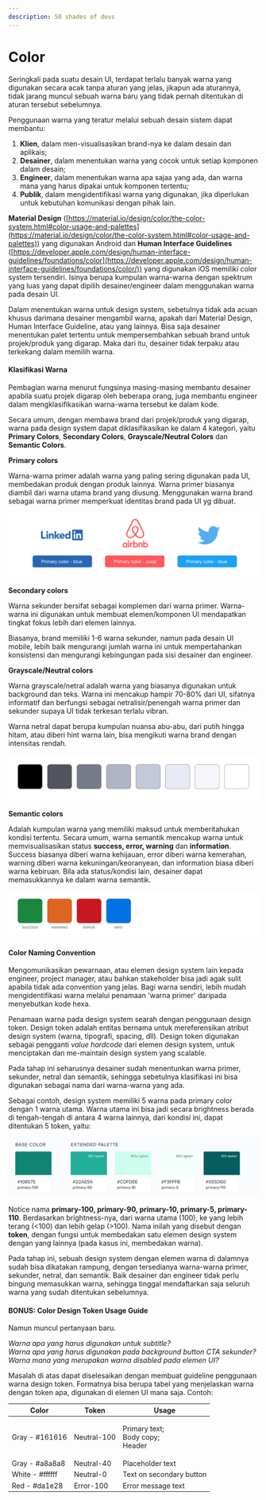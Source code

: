```yaml
---
description: 50 shades of devs
---
```


# Color

Seringkali pada suatu desain UI, terdapat terlalu banyak warna yang digunakan secara acak tanpa aturan yang jelas, jikapun ada aturannya, tidak jarang muncul sebuah warna baru yang tidak pernah ditentukan di aturan tersebut sebelumnya.

Penggunaan warna yang teratur melalui sebuah desain sistem dapat membantu:

1. **Klien**, dalam men-visualisasikan brand-nya ke dalam desain dan aplikais;
2. **Desainer**, dalam menentukan warna yang cocok untuk setiap komponen dalam desain;
3. **Engineer**, dalam menentukan warna apa sajaa yang ada, dan warna mana yang harus dipakai untuk komponen tertentu;
4. **Publik**, dalam mengidentifikasi warna yang digunakan, jika diperlukan untuk kebutuhan komunikasi dengan pihak lain.

**Material Design** ([https://material.io/design/color/the-color-system.html#color-usage-and-palettes](https://material.io/design/color/the-color-system.html#color-usage-and-palettes)) yang digunakan Android dan **Human Interface Guidelines** ([https://developer.apple.com/design/human-interface-guidelines/foundations/color](https://developer.apple.com/design/human-interface-guidelines/foundations/color/)) yang digunakan iOS memiliki color system tersendiri. Isinya berupa kumpulan warna-warna dengan spektrum yang luas yang dapat dipilih desainer/engineer dalam menggunakan warna pada desain UI.&#x20;

Dalam menentukan warna untuk design system, sebetulnya tidak ada acuan khusus darimana desainer mengambil warna, apakah dari Material Design, Human Interface Guideline, atau yang lainnya. Bisa saja desainer menentukan palet tertentu untuk mempersembahkan sebuah brand untuk projek/produk yang digarap. Maka dari itu, desainer tidak terpaku atau terkekang dalam memilih warna.

#### Klasifikasi Warna

Pembagian warna menurut fungsinya masing-masing membantu desainer apabila suatu projek digarap oleh beberapa orang, juga membantu engineer dalam mengklasifikasikan warna-warna tersebut ke dalam kode.&#x20;

Secara umum, dengan membawa brand dari projek/produk yang digarap, warna pada design system dapat diklasifikasikan ke dalam 4 kategori, yaitu **Primary Colors**, **Secondary Colors**, **Grayscale/Neutral Colors** dan **Semantic Colors**.

**Primary colors**

Warna-warna primer adalah warna yang paling sering digunakan pada UI, membedakan produk dengan produk lainnya. Warna primer biasanya diambil dari warna utama brand yang diusung. Menggunakan warna brand sebagai warna primer memperkuat identitas brand pada UI yg dibuat.

![Warna primer dan warna brand](<../../../.gitbook/assets/image (3).png>)

**Secondary colors**

Warna sekunder bersifat sebagai komplemen dari warna primer. Warna-warna ini digunakan untuk membuat elemen/komponen UI mendapatkan tingkat fokus lebih dari elemen lainnya.&#x20;

Biasanya, brand memiliki 1-6 warna sekunder, namun pada desain UI mobile, lebih baik mengurangi jumlah warna ini untuk mempertahankan konsistensi dan mengurangi kebingungan pada sisi desainer dan engineer.

**Grayscale/Neutral colors**

Warna grayscale/netral adalah warna yang biasanya digunakan untuk background dan teks. Warna ini mencakup hampir 70-80% dari UI, sifatnya informatif dan berfungsi sebagai netralisir/penengah warna primer dan sekunder supaya UI tidak terkesan terlalu vibran.

Warna netral dapat berupa kumpulan nuansa abu-abu, dari putih hingga hitam, atau diberi hint warna lain, bisa mengikuti warna brand dengan intensitas rendah.

![Warna grayscale/netral untuk background dan teks](<../../../.gitbook/assets/image (51).png>)

**Semantic colors**

Adalah kumpulan warna yang memiliki maksud untuk memberitahukan kondisi tertentu. Secara umum, warna semantik mencakup warna untuk memvisualisasikan status **success, error, warning** dan **information**. Success biasanya diberi warna kehijauan, error diberi warna kemerahan, warning diberi warna kekuningan/keoranyean, dan information biasa diberi warna kebiruan. Bila ada status/kondisi lain, desainer dapat memasukkannya ke dalam warna semantik.

![Warna semantik](<../../../.gitbook/assets/image (34).png>)

#### Color Naming Convention

Mengomunikasikan pewarnaan, atau elemen design system lain kepada engineer, project manager, atau bahkan stakeholder bisa jadi agak sulit apabila tidak ada convention yang jelas. Bagi warna sendiri, lebih mudah mengidentifikasi warna melalui penamaan 'warna primer' daripada menyebutkan kode hexa.

Penamaan warna pada design system searah dengan penggunaan design token. Design token adalah entitas bernama untuk mereferensikan atribut design system (warna, tipografi, spacing, dll). Design token digunakan sebagai pengganti _value hardcode_ dari elemen design system, untuk menciptakan dan me-maintain design system yang scalable.

Pada tahap ini seharusnya desainer sudah menentunkan warna primer, sekunder, netral dan semantik, sehingga sebetulnya klasifikasi ini bisa digunakan sebagai nama dari warna-warna yang ada.

Sebagai contoh, design system memiliki 5 warna pada primary color dengan 1 warna utama. Warna utama ini bisa jadi secara brightness berada di tengah-tengah di antara 4 warna lainnya, dari kondisi ini, dapat ditentukan 5 token, yaitu:

![Warna primer dengan 5 design token](<../../../.gitbook/assets/image (6).png>)

Notice nama **primary-100, primary-90, primary-10, primary-5, primary-110**. Berdasarkan brightness-nya, dari warna utama (100), ke yang lebih terang (<100) dan lebih gelap (>100). Nama inilah yang disebut dengan **token**, dengan fungsi untuk membedakan satu elemen design system dengan yang lainnya (pada kasus ini, membedakan warna).

Pada tahap ini, sebuah design system dengan elemen warna di dalamnya sudah bisa dikatakan rampung, dengan tersedianya warna-warna primer, sekunder, netral, dan semantik. Baik desainer dan engineer tidak perlu bingung memasukkan warna, sehingga tinggal mendaftarkan saja seluruh warna yang sudah ditentukan sebelumnya.

#### BONUS: Color Design Token Usage Guide

Namun muncul pertanyaan baru.

_Warna apa yang harus digunakan untuk subtitle?_\
_Warna apa yang harus digunakan pada background button CTA sekunder?_\
_Warna mana yang merupakan warna disabled pada elemen UI?_

Masalah di atas dapat diselesaikan dengan membuat guideline penggunaan warna design token. Formatnya bisa berupa tabel yang menjelaskan warna dengan token apa, digunakan di elemen UI mana saja. Contoh:

| Color           | Token       | Usage                                        |
| --------------- | ----------- | -------------------------------------------- |
| Gray - #161616  | Neutral-100 | <p>Primary text;<br>Body copy;<br>Header</p> |
| Gray - #a8a8a8  | Neutral-40  | Placeholder text                             |
| White - #ffffff | Neutral-0   | Text on secondary button                     |
| Red - #da1e28   | Error-100   | Error message text                           |
